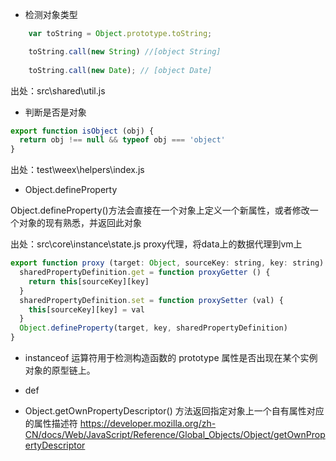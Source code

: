 + 检测对象类型 
``` Javascript
    var toString = Object.prototype.toString;

    toString.call(new String) //[object String]
    
    toString.call(new Date); // [object Date]
```

出处：src\shared\util.js

+ 判断是否是对象

```javascript
export function isObject (obj) {
  return obj !== null && typeof obj === 'object'
}
```
出处：test\weex\helpers\index.js

+ Object.defineProperty

Object.defineProperty()方法会直接在一个对象上定义一个新属性，或者修改一个对象的现有熟悉，并返回此对象

出处：src\core\instance\state.js
proxy代理，将data上的数据代理到vm上
``` Javascript
export function proxy (target: Object, sourceKey: string, key: string) {
  sharedPropertyDefinition.get = function proxyGetter () {
    return this[sourceKey][key]
  }
  sharedPropertyDefinition.set = function proxySetter (val) {
    this[sourceKey][key] = val
  }
  Object.defineProperty(target, key, sharedPropertyDefinition)
}
```

+ instanceof 运算符用于检测构造函数的 prototype 属性是否出现在某个实例对象的原型链上。

+ def

+ Object.getOwnPropertyDescriptor() 方法返回指定对象上一个自有属性对应的属性描述符   https://developer.mozilla.org/zh-CN/docs/Web/JavaScript/Reference/Global_Objects/Object/getOwnPropertyDescriptor